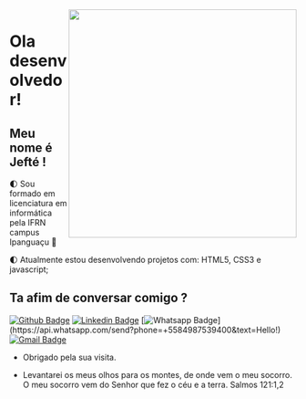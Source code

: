 
<img align="right" width="400" height="400" src="https://img-s-msn-com.akamaized.net/tenant/amp/entityid/BBOdIVC.img?h=552&w=750&m=6&q=60&u=t&o=f&l=f">
 
# Ola  desenvolvedor!
 
## Meu nome é Jefté ! 
 
:first_quarter_moon:  Sou formado em licenciatura em informática pela IFRN campus Ipanguaçu :man:

:first_quarter_moon:  Atualmente estou desenvolvendo projetos  com: HTML5, CSS3 e javascript;
 
 
## Ta afim de conversar comigo ?
[![Github Badge](https://img.shields.io/badge/-Github-000?style=flat-square&logo=Github&logoColor=white&link=link_do_seu_perfil_no_github)](https://github.com/souza-jefte)
[![Linkedin Badge](https://img.shields.io/badge/-LinkedIn-blue?style=flat-square&logo=Linkedin&logoColor=white&link=link_do_seu_perfil_no_linkedin)](https://www.linkedin.com/in/souza-jefte/)
[![Whatsapp Badge](https://img.shields.io/badge/-Whatsapp-4CA143?style=flat-square&labelColor=4CA143&logo=whatsapp&logoColor=white&link=https://api.whatsapp.com/send?phone=seu_telefone_55+DDD+número_de_telefone&text=Hello!)](https://api.whatsapp.com/send?phone=+5584987539400&text=Hello!)
[![Gmail Badge](https://img.shields.io/badge/-Gmail-c14438?style=flat-square&logo=Gmail&logoColor=white&link=mailto:jeftejsouza@gmail.com)](mailto:jeftejsouza@gmail.com)
 
- Obrigado pela sua visita. 
 
- Levantarei os meus olhos para os montes, de onde vem o meu socorro.
O meu socorro vem do Senhor que fez o céu e a terra. Salmos 121:1,2
